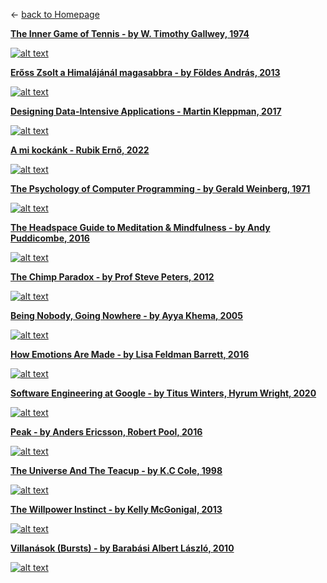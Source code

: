 &leftarrow; [back to Homepage](../index.md)

**[The Inner Game of Tennis - by W. Timothy Gallwey, 1974](inner_game.md)**

[![alt text](inner_game.jpg "Cover")](inner_game.md)

**[Erőss Zsolt a Himalájánál magasabbra - by Földes András, 2013](eross_zsolt.md)**

[![alt text](eross_zsolt.jpg "Cover")](eross_zsolt.html)

**[Designing Data-Intensive Applications - Martin Kleppman, 2017](ddia.md)**

[![alt text](ddia.png "Cover")](ddia.html)

**[A mi kockánk - Rubik Ernő, 2022](cubed.md)**

[![alt text](cubed.jpg "Cover")](cubed.html)

**[The Psychology of Computer Programming - by Gerald Weinberg, 1971](psychology_programming.md)**

[![alt text](psychology_programming.jpg "Cover")](psychology_programming.html)

**[The Headspace Guide to Meditation & Mindfulness - by Andy Puddicombe, 2016](headspace.md)**

[![alt text](headspace.jpg "Cover")](headspace.html)

**[The Chimp Paradox - by Prof Steve Peters, 2012](chimp_paradox.md)**

[![alt text](chimp_paradox.jpg "Cover")](chimp_paradox.html)

**[Being Nobody, Going Nowhere - by Ayya Khema, 2005](beingnobody.md)**

[![alt text](beingnobody.jpg "Cover")](beingnobody.html)

**[How Emotions Are Made - by Lisa Feldman Barrett, 2016](how_emotions_are_made.md)**

[![alt text](how_emotions_are_made.jpg "Cover")](how_emotions_are_made.html)

**[Software Engineering at Google - by Titus Winters, Hyrum Wright, 2020](software_eng_at_google.md)**

[![alt text](software_eng_at_google.jpg "Cover")](software_eng_at_google.html)

**[Peak - by Anders Ericsson, Robert Pool, 2016](peak.md)**

[![alt text](peak.jpg "Cover")](peak.html)

**[The Universe And The Teacup - by K.C Cole, 1998](the_universe_and_the_teacup.md)**

[![alt text](the_universe_and_the_teacup.jpg "Cover")](the_universe_and_the_teacup.html)

**[The Willpower Instinct - by Kelly McGonigal, 2013](the_willpower_instinct.md)**

[![alt text](the_willpower_instinct.jpg "Cover")](the_willpower_instinct.html)

**[Villanások (Bursts) - by Barabási Albert László, 2010](villanasok.md)**

[![alt text](villanasok.jpg "Cover")](villanasok.html)

